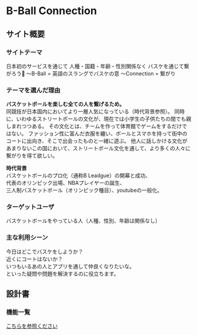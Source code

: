 

# B-Ball Connection
## サイト概要


### サイトテーマ
日本初のサービスを通じて
人種・国籍・年齢・性別関係なく
バスケを通じて繋がろう🏀
〜B-Ball = 英語のスラングでバスケの意
〜Connection = 繋がり

### テーマを選んだ理由
**バスケットボールを楽しむ全ての人を繋げるため。**  
同競技が日本国内においてより一層人気になっている（時代背景参照）。
同時に、いわゆるストリートボールの文化が、現在では小学生の子供たちの間でも親しまれつつある。
その文化とは、チームを作って体育館でゲームをするだけではない。
ファッション性に富んだ衣服を纏い、ボールとスマホを持って街中のコートに出向き、そこで出会ったものと一緒に遊ぶ。
他人に話しかける文化があまりないこの国において、ストリートボール文化を通して、より多くの人々に繋がりを得て欲しい。


**時代背景**  
バスケットボールのプロ化（通称B Leadgue）の開幕と成功、  
代表のオリンピック出場、NBAプレイヤーの誕生、  
三人制バスケットボール（オリンピック種目）、youtubeの一般化。


### ターゲットユーザ
バスケットボールをやっている人（人種、性別、年齢は関係なし）

### 主な利用シーン
今日はどこでバスケをしようか？  
近くにコートはないか？  
いつもいるあの人とアプリを通して仲良くなりたいな。  
といった疑問や問題を解決するのに役立ちます。

## 設計書

### 機能一覧
[こちらを参照ください](https://docs.google.com/spreadsheets/d/1GeR4o4JfYpEpVDe_aJwOpvDluBYptsv_YAnVU4GCDr0/edit#gid=0)
